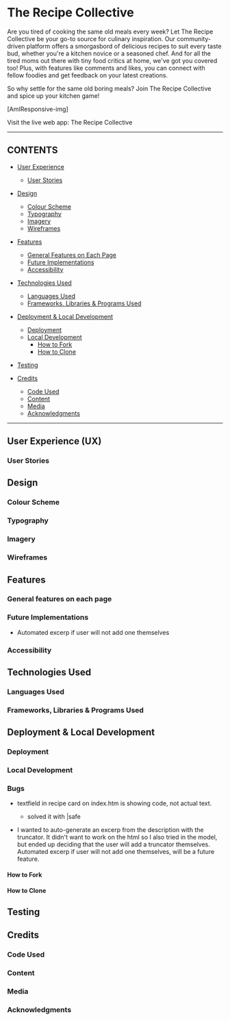 # The Recipe Collective

Are you tired of cooking the same old meals every week? Let The Recipe Collective be your go-to source for culinary inspiration. Our community-driven platform offers a smorgasbord of delicious recipes to suit every taste bud, whether you're a kitchen novice or a seasoned chef. And for all the tired moms out there with tiny food critics at home, we've got you covered too! Plus, with features like comments and likes, you can connect with fellow foodies and get feedback on your latest creations. 

So why settle for the same old boring meals? Join The Recipe Collective and spice up your kitchen game!

[AmIResponsive-img]

Visit the live web app: The Recipe Collective

---

## CONTENTS

* [User Experience](#user-experience-ux)
  * [User Stories](#user-stories)

* [Design](#design)
  * [Colour Scheme](#colour-scheme)
  * [Typography](#typography)
  * [Imagery](#imagery)
  * [Wireframes](#wireframes)

* [Features](#features)
  * [General Features on Each Page](#general-features-on-each-page)
  * [Future Implementations](#future-implementations)
  * [Accessibility](#accessibility)

* [Technologies Used](#technologies-used)
  * [Languages Used](#languages-used)
  * [Frameworks, Libraries & Programs Used](#frameworks-libraries--programs-used)

* [Deployment & Local Development](#deployment--local-development)
  * [Deployment](#deployment)
  * [Local Development](#local-development)
    * [How to Fork](#how-to-fork)
    * [How to Clone](#how-to-clone)

* [Testing](#testing)

* [Credits](#credits)
  * [Code Used](#code-used)
  * [Content](#content)
  * [Media](#media)
  * [Acknowledgments](#acknowledgments)

---

## User Experience (UX)



### User Stories


## Design


### Colour Scheme


### Typography


### Imagery



### Wireframes


## Features

### General features on each page


### Future Implementations
- Automated excerp if user will not add one themselves


### Accessibility


## Technologies Used


### Languages Used


### Frameworks, Libraries & Programs Used

## Deployment & Local Development


### Deployment


### Local Development

### Bugs
- textfield in recipe card on index.htm is showing code, not actual text. 
  - solved it with |safe

- I wanted to auto-generate an excerp from the description with the truncator. It didn't want to work on the html so I also tried in the model, but ended up deciding that the user will add a truncator themselves. Automated excerp if user will not add one themselves, will be a future feature. 


#### How to Fork


#### How to Clone


## Testing

## Credits


### Code Used


### Content


###  Media

  
###  Acknowledgments
